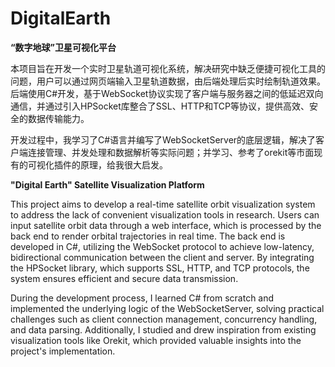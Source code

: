 # DigitalEarth
**“数字地球”卫星可视化平台**

本项目旨在开发一个实时卫星轨道可视化系统，解决研究中缺乏便捷可视化工具的问题，用户可以通过网页端输入卫星轨道数据，由后端处理后实时绘制轨道效果。后端使用C#开发，基于WebSocket协议实现了客户端与服务器之间的低延迟双向通信，并通过引入HPSocket库整合了SSL、HTTP和TCP等协议，提供高效、安全的数据传输能力。

开发过程中，我学习了C#语言并编写了WebSocketServer的底层逻辑，解决了客户端连接管理、并发处理和数据解析等实际问题；并学习、参考了orekit等市面现有的可视化插件的原理，给我很大启发。

**"Digital Earth" Satellite Visualization Platform**

This project aims to develop a real-time satellite orbit visualization system to address the lack of convenient visualization tools in research. Users can input satellite orbit data through a web interface, which is processed by the back end to render orbital trajectories in real time. The back end is developed in C#, utilizing the WebSocket protocol to achieve low-latency, bidirectional communication between the client and server. By integrating the HPSocket library, which supports SSL, HTTP, and TCP protocols, the system ensures efficient and secure data transmission. 

During the development process, I learned C# from scratch and implemented the underlying logic of the WebSocketServer, solving practical challenges such as client connection management, concurrency handling, and data parsing. Additionally, I studied and drew inspiration from existing visualization tools like Orekit, which provided valuable insights into the project's implementation.
